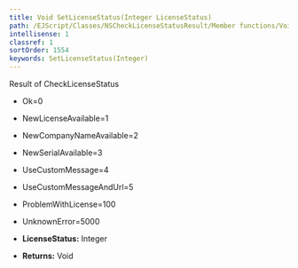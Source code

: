 ```yaml
---
title: Void SetLicenseStatus(Integer LicenseStatus)
path: /EJScript/Classes/NSCheckLicenseStatusResult/Member functions/Void SetLicenseStatus(Integer p_0)
intellisense: 1
classref: 1
sortOrder: 1554
keywords: SetLicenseStatus(Integer)
---
```



Result of CheckLicenseStatus
* Ok=0
* NewLicenseAvailable=1
* NewCompanyNameAvailable=2
* NewSerialAvailable=3
* UseCustomMessage=4
* UseCustomMessageAndUrl=5
* ProblemWithLicense=100
* UnknownError=5000


* **LicenseStatus:** Integer
* **Returns:** Void


